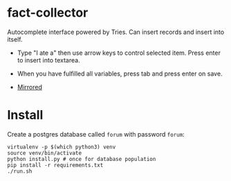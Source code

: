 # fact-collector

Autocomplete interface powered by Tries. Can insert records and insert into itself.

* Type "I ate a"  then use arrow keys to control selected item. Press enter to insert into textarea.
* When you have fulfilled all variables, press tab and press enter on save.

* [Mirrored](https://jsfiddle.net/8nat61g5/13/)

# Install

Create a postgres database called `forum` with password `forum`:

```
virtualenv -p $(which python3) venv
source venv/bin/activate
python install.py # once for database population
pip install -r requirements.txt
./run.sh
```
